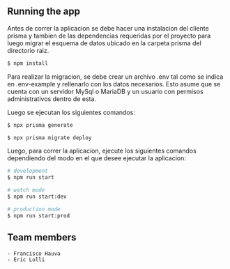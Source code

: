 ## Running the app
Antes de correr la aplicacion se debe hacer una instalacion del cliente prisma y tambien de las dependencias requeridas por el proyecto para luego migrar el esquema de datos ubicado en la carpeta prisma del directorio raiz.


```bash
$ npm install
```

Para realizar la migracion, se debe crear un archivo .env tal como se indica en .env-example y rellenarlo con los datos necesarios. Esto asume que se cuenta con un servidor MySql o MariaDB y un usuario con permisos administrativos dentro de esta.

Luego se ejecutan los siguientes comandos:

```bash
$ npx prisma generate

$ npx prisma migrate deploy
```

Luego, para correr la aplicacion, ejecute los siguientes comandos dependiendo del modo en el que desee ejecutar la aplicacion:

```bash
# development
$ npm run start

# watch mode
$ npm run start:dev

# production mode
$ npm run start:prod
```

## Team members

```bash
- Francisco Hauva
- Eric Lolli
```

